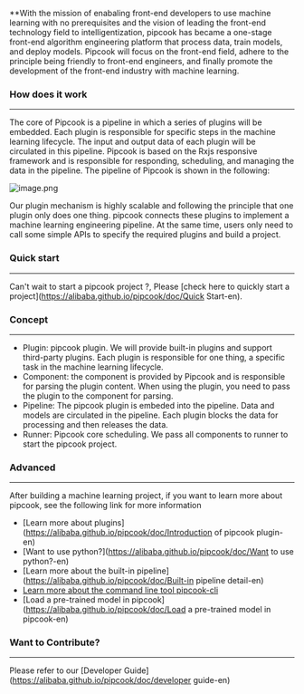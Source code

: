 **With the mission of enabaling front-end developers to use machine learning with no prerequisites and the vision of leading the front-end technology field to intelligentization, pipcook has became a one-stage front-end algorithm engineering platform that process data, train models, and deploy models. Pipcook will focus on the front-end field,  adhere to the principle  being friendly to front-end engineers, and finally promote the development of the front-end industry with machine learning.

<a name="wB8yF"></a>
### How does it work

---


The core of Pipcook is a pipeline in which a series of plugins will be embedded. Each plugin is responsible for specific steps in the machine learning lifecycle. The input and output data of each plugin will be circulated in this pipeline. Pipcook is based on the Rxjs responsive framework and is responsible for responding, scheduling, and managing the data in the pipeline. The pipeline of Pipcook is shown in the following:

![image.png](https://cdn.nlark.com/yuque/0/2019/png/654014/1575897474605-2e5a38ad-060d-4c08-ab83-2b4fadf973a8.png#align=left&display=inline&height=485&name=image.png&originHeight=969&originWidth=2323&size=320688&status=done&style=none&width=1161.5)

Our plugin mechanism is highly scalable and following the principle that one plugin only does one thing. pipcook connects these plugins to implement a machine learning engineering pipeline. At the same time, users only need to call some simple APIs to specify the required plugins and build a project.

<a name="fUpgW"></a>
### Quick start

---

Can't wait to start a pipcook project ?, Please [check here to quickly start a project](https://alibaba.github.io/pipcook/doc/Quick Start-en).

<a name="uXh3I"></a>
### Concept

---

- Plugin: pipcook plugin. We will provide built-in plugins and support third-party plugins. Each plugin is responsible for one thing, a specific task in the machine learning lifecycle.
- Component: the component is provided by Pipcook and is responsible for parsing the plugin content. When using the plugin, you need to pass the plugin to the component for parsing.
- Pipeline: The pipcook plugin is embeded into the pipeline. Data and models are circulated in the pipeline. Each plugin blocks the data for processing and then releases the data.
- Runner: Pipcook core scheduling. We pass all components to runner to start the pipcook project.

<a name="3UYG8"></a>
### Advanced

---

After building a machine learning project, if you want to learn more about pipcook, see the following link for more information

- [Learn more about plugins](https://alibaba.github.io/pipcook/doc/Introduction of pipcook plugin-en)
- [Want to use python?](https://alibaba.github.io/pipcook/doc/Want to use python?-en)
- [Learn more about the built-in pipeline](https://alibaba.github.io/pipcook/doc/Built-in pipeline detail-en)
- [Learn more about the command line tool pipcook-cli](https://alibaba.github.io/pipcook/doc/pipcook-cli-en)
- [Load a pre-trained model in pipcook](https://alibaba.github.io/pipcook/doc/Load a pre-trained model in pipcook-en)

<a name="fi47u"></a>
### Want to Contribute?

---

Please refer to our [Developer Guide](https://alibaba.github.io/pipcook/doc/developer guide-en)
